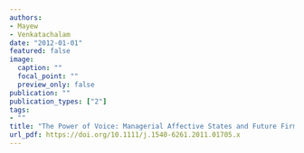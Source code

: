 ```yaml
---
authors:
- Mayew
- Venkatachalam
date: "2012-01-01"
featured: false
image:
  caption: ""
  focal_point: ""
  preview_only: false
publication: ""
publication_types: ["2"]
tags:
- ""
title: "The Power of Voice: Managerial Affective States and Future Firm Performance"
url_pdf: https://doi.org/10.1111/j.1540-6261.2011.01705.x
---
```

